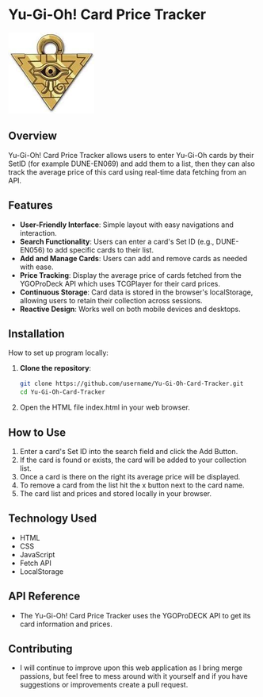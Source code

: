 # Yu-Gi-Oh! Card Price Tracker 
![Yu-Gi-Oh! Card Tracker](images/milleniumpuz.jpeg)

## Overview
  Yu-Gi-Oh! Card Price Tracker allows users to enter Yu-Gi-Oh cards by their SetID (for example DUNE-EN069) and add them to a list, then they can also track the average price of this card using real-time data fetching from an API.

## Features

- **User-Friendly Interface**: Simple layout with easy navigations and interaction.
- **Search Functionality**: Users can enter a card's Set ID (e.g., DUNE-EN056) to add specific cards to their list.
- **Add and Manage Cards**: Users can add and remove cards as needed with ease.
- **Price Tracking**: Display the average price of cards fetched from the YGOProDeck API which uses TCGPlayer for their card prices.
- **Continuous Storage**: Card data is stored in the browser's localStorage, allowing users to retain their collection across sessions.
- **Reactive Design**: Works well on both mobile devices and desktops.

## Installation
How to set up program locally:
1. **Clone the repository**:
   ```bash
   git clone https://github.com/username/Yu-Gi-Oh-Card-Tracker.git
   cd Yu-Gi-Oh-Card-Tracker
2. Open the HTML file index.html in your web browser.

## How to Use
1. Enter a card's Set ID into the search field and click the Add Button.
2. If the card is found or exists, the card will be added to your collection list.
3. Once a card is there on the right its average price will be displayed.
4. To remove a card from the list hit the x button next to the card name.
5. The card list and prices and stored locally in your browser.

## Technology Used
  - HTML
  - CSS
  - JavaScript
  - Fetch API
  - LocalStorage

## API Reference
  - The Yu-Gi-Oh! Card Price Tracker uses the YGOProDECK API to get its card information and prices.

## Contributing
  - I will continue to improve upon this web application as I bring merge passions, but feel free to mess around with it yourself and if you have suggestions or improvements create a pull request.
